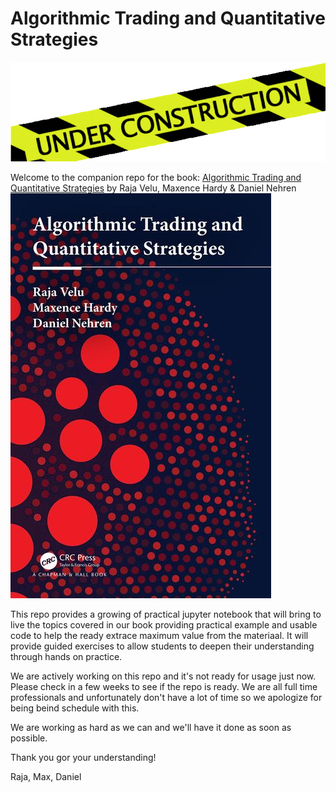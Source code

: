 # Algorithmic Trading and Quantitative Strategies
![](./images/work-in-progress.png)

Welcome to the companion repo for the book: [Algorithmic Trading and Quantitative Strategies](https://www.routledge.com/Algorithmic-Trading-and-Quantitative-Strategies/Velu-Hardy-Nehren/p/book/9781498737166) by Raja Velu, Maxence Hardy & Daniel Nehren
![](./images/book-image.jpg)

This repo provides a growing of practical jupyter notebook that will bring to live the topics covered in our book providing practical example and usable code to help the ready extrace maximum value from the materiaal.
It will provide guided exercises to allow students to deepen their understanding through hands on practice.
  
We are actively working on this repo and it's not ready for usage just now. Please check in a few weeks to see if the repo is ready. 
We are all full time professionals and unfortunately don't have a lot of time so we apologize for being beind schedule with this.

We are working as hard as we can and we'll have it done as soon as possible.

Thank you gor your understanding!


Raja, Max, Daniel

